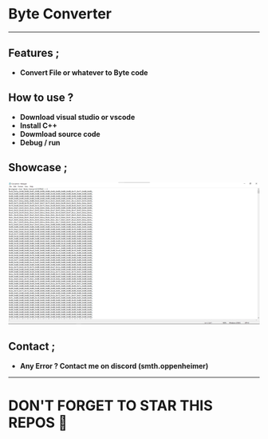 # Byte Converter

---

## Features ; </br>
- **Convert File or whatever to Byte code**

## How to use ? </br>
- **Download visual studio or vscode**
- **Install C++**
- **Dowmload source code**
- **Debug / run**

## Showcase ; </br>
![image img](/1.png)</br>

## Contact ;
- **Any Error ? Contact me on discord (smth.oppenheimer)**
---

# DON'T FORGET TO STAR THIS REPOS 💖
